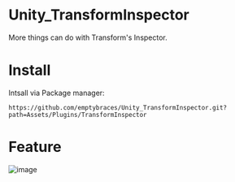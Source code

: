 # Unity_TransformInspector
More things can do with Transform's Inspector.

# Install
Intsall via Package manager:

```
https://github.com/emptybraces/Unity_TransformInspector.git?path=Assets/Plugins/TransformInspector
```

# Feature

![image](https://github.com/emptybraces/Unity_TransformInspector/assets/1441835/27d2c147-6e0f-40ad-ab4e-0f808d2e77bd)


